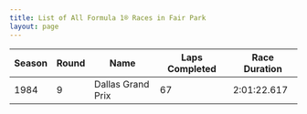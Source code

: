 ```yaml
---
title: List of All Formula 1® Races in Fair Park
layout: page
---
```



| Season | Round | Name | Laps Completed | Race Duration |
|--|--|--|--|--|
| 1984 | 9 | Dallas Grand Prix | 67 | 2:01:22.617 |


